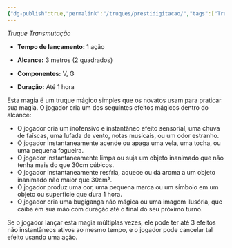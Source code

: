 ```yaml
---
{"dg-publish":true,"permalink":"/truques/prestidigitacao/","tags":["Truques"],"created":"2024-07-23T08:29:11.000-03:00"}
---
```



_Truque Transmutação_

- **Tempo de lançamento:** 1 ação 

- **Alcance:** 3 metros (2 quadrados)

- **Componentes:** V, G

- **Duração:** Até 1 hora 

Esta magia é um truque mágico simples que os novatos usam para praticar sua magia. O jogador cria um dos seguintes efeitos mágicos dentro do alcance:

- O jogador cria um inofensivo e instantâneo efeito sensorial, uma chuva de faíscas, uma lufada de vento, notas musicais, ou um odor estranho. 
- O jogador instantaneamente acende ou apaga uma vela, uma tocha, ou uma pequena fogueira.
- O jogador instantaneamente limpa ou suja um objeto inanimado que não tenha mais do que 30cm cúbicos.
- O jogador instantaneamente resfria, aquece ou dá aroma a um objeto inanimado não maior que 30cm³.
- O jogador produz uma cor, uma pequena marca ou um símbolo em um objeto ou superfície que dura 1 hora.
- O jogador cria uma bugiganga não mágica ou uma imagem ilusória, que caiba em sua mão com duração até o final do seu próximo turno. 

Se o jogador lançar esta magia múltiplas vezes, ele pode ter até 3 efeitos não instantâneos ativos ao mesmo tempo, e o jogador pode cancelar tal efeito usando uma ação.

